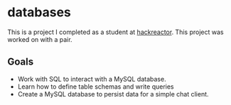 # databases
This is a project I completed as a student at [hackreactor](http://hackreactor.com). This project was worked on with a pair.

## Goals

- Work with SQL to interact with a MySQL database.
- Learn how to define table schemas and write queries
- Create a MySQL database to persist data for a simple chat client.